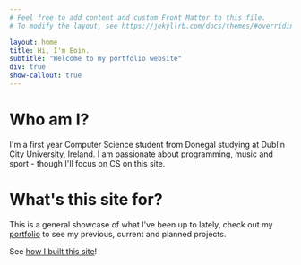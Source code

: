 ```yaml
---
# Feel free to add content and custom Front Matter to this file.
# To modify the layout, see https://jekyllrb.com/docs/themes/#overriding-theme-defaults

layout: home
title: Hi, I'm Eoin.
subtitle: "Welcome to my portfolio website"
div: true
show-callout: true
---
```

# Who am I?
I'm a first year Computer Science student from Donegal studying at Dublin City University, Ireland. I am passionate about programming, music and sport - though I'll focus on CS on this site.


# What's this site for?
This is a general showcase of what I've been up to lately, check out my [portfolio](/portfolio) to see my previous, current and planned projects.

See [how I built this site](/blog/2022/03/20/how-i-built-my-website.html)!